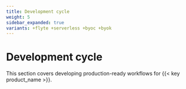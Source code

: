 ```yaml
---
title: Development cycle
weight: 5
sidebar_expanded: true
variants: +flyte +serverless +byoc +byok
---
```


# Development cycle

This section covers developing production-ready workflows for {{< key product_name >}}.
